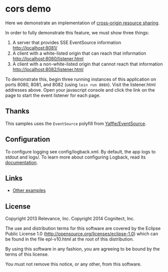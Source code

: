 # cors demo

Here we demonstrate an implementation 
of [cross-origin resource sharing](http://en.wikipedia.org/wiki/Cross-origin_resource_sharing).

In order to fully demonstrate this feature, we must 
show three things:

1. A server that provides SSE EventSource information <http://localhost:8081/>
2. A client with a white-listed origin that can reach that 
   information <http://localhost:8080/listener.html>
3. A client with a non-white-listed origin that cannot reach 
   that information <http://localhost:8082/listener.html>

To demonstrate this, begin three running instances of this application on ports 8080, 8081, and
8082 (using `lein run 808X`). Visit the listener.html addresses above.
Open your javascript console and click the link on the page to start the
event listener for each page.

## Thanks

This samples uses the `EventSource` polyfill from [Yaffle/EventSource](https://github.com/Yaffle/EventSource).

## Configuration

To configure logging see config/logback.xml. By default, the app logs to stdout and logs/.
To learn more about configuring Logback, read its [documentation](http://logback.qos.ch/documentation.html).

## Links

* [Other examples](https://github.com/pedestal/samples)

License
-------
Copyright 2013 Relevance, Inc.
Copyright 2014 Cognitect, Inc.

The use and distribution terms for this software are covered by the
Eclipse Public License 1.0 (http://opensource.org/licenses/eclipse-1.0)
which can be found in the file epl-v10.html at the root of this distribution.

By using this software in any fashion, you are agreeing to be bound by
the terms of this license.

You must not remove this notice, or any other, from this software.
